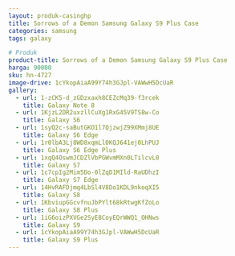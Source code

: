```yaml
---
layout: produk-casinghp
title: Sorrows of a Demon Samsung Galaxy S9 Plus Case
categories: samsung
tags: galaxy

# Produk
product-title: Sorrows of a Demon Samsung Galaxy S9 Plus Case
harga: 90000
sku: hn-4727
image-drive: 1cYkopAiaA99Y74h3GJpl-VAWwH5DcUaR
gallery:
  - url: 1-zCK5-d_zGDzxaxh8CEZcMq39-f3rcek
    title: Galaxy Note 8
  - url: 1KjzL2DR2uxzllCuXg1RxG45V9TS8w-Co
    title: Galaxy S6
  - url: 1syQ2c-saButGKO1l7QjzwjZ99XMmj8UE
    title: Galaxy S6 Edge
  - url: 1r0lbA3Lj8WD8xqmLl0KQJ641ej0LhPUJ
    title: Galaxy S6 Edge Plus
  - url: 1xqQ4OswmJCDZlVbPGWvmMXn0LTilcvL0
    title: Galaxy S7
  - url: 1c7cpIg2Mim5Do-0lZqD1MIld-RaUDhzI
    title: Galaxy S7 Edge
  - url: 14HvRAFDjmq4LbSl4V8Do1KDL9nkoqXI5
    title: Galaxy S8
  - url: 1KbviupGGcvfnuJbPYlt68kRtwgKfZoLo
    title: Galaxy S8 Plus
  - url: 1iG6oizPXVGe2SyE8CoyEQrWWQ1_OHNws
    title: Galaxy S9
  - url: 1cYkopAiaA99Y74h3GJpl-VAWwH5DcUaR
    title: Galaxy S9 Plus
---
```

